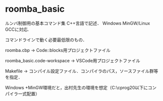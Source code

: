 # roomba_basic
ルンバ制御用の基本コマンド集
C++言語で記述．
Windows MinGW/Linux GCCに対応.

コマンドラインで動く必要最低限のもの．

roomba.cbp → Code::blocks用プロジェクトファイル

roomba_basic.code-workspace → VSCode用プロジェクトファイル

Makefile → コンパイル設定ファイル．コンパイラのパス，ソースファイル群等を指定．

Windows +MinGW環境だと，出村先生の環境を想定（C:\cprog20以下にコンパイラ一式配置）

